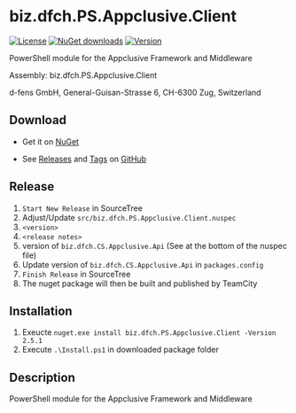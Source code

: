 # biz.dfch.PS.Appclusive.Client
[![License](https://img.shields.io/badge/license-Apache%20License%202.0-blue.svg)](https://github.com/dfensgmbh/biz.dfch.PS.Appclusive.Client/blob/master/LICENSE)
[![NuGet downloads](https://img.shields.io/nuget/dt/biz.dfch.PS.Appclusive.Client.svg)](https://www.nuget.org/packages/biz.dfch.PS.Appclusive.Client/)
[![Version](https://img.shields.io/nuget/v/biz.dfch.PS.Appclusive.Client.svg)](https://www.nuget.org/packages/biz.dfch.PS.Appclusive.Client/)

PowerShell module for the Appclusive Framework and Middleware

Assembly: biz.dfch.PS.Appclusive.Client

d-fens GmbH, General-Guisan-Strasse 6, CH-6300 Zug, Switzerland


## Download

* Get it on [NuGet](https://www.nuget.org/packages/biz.dfch.PS.Appclusive.Client/)

* See [Releases](https://github.com/dfensgmbh/biz.dfch.PS.Appclusive.Client/releases) and [Tags](https://github.com/dfensgmbh/biz.dfch.PS.Appclusive.Client/tags) on [GitHub](https://github.com/dfensgmbh/biz.dfch.PS.Appclusive.Client)

## Release

1. `Start New Release` in SourceTree
1. Adjust/Update `src/biz.dfch.PS.Appclusive.Client.nuspec`
  1. `<version>`
  2. `<release notes>`
  3. version of `biz.dfch.CS.Appclusive.Api` (See at the bottom of the nuspec file)
1. Update version of `biz.dfch.CS.Appclusive.Api` in `packages.config`
1. `Finish Release` in SourceTree
1. The nuget package will then be built and published by TeamCity

## Installation

1. Exeucte `nuget.exe install biz.dfch.PS.Appclusive.Client -Version 2.5.1`
2. Execute `.\Install.ps1` in downloaded package folder


## Description

PowerShell module for the Appclusive Framework and Middleware
